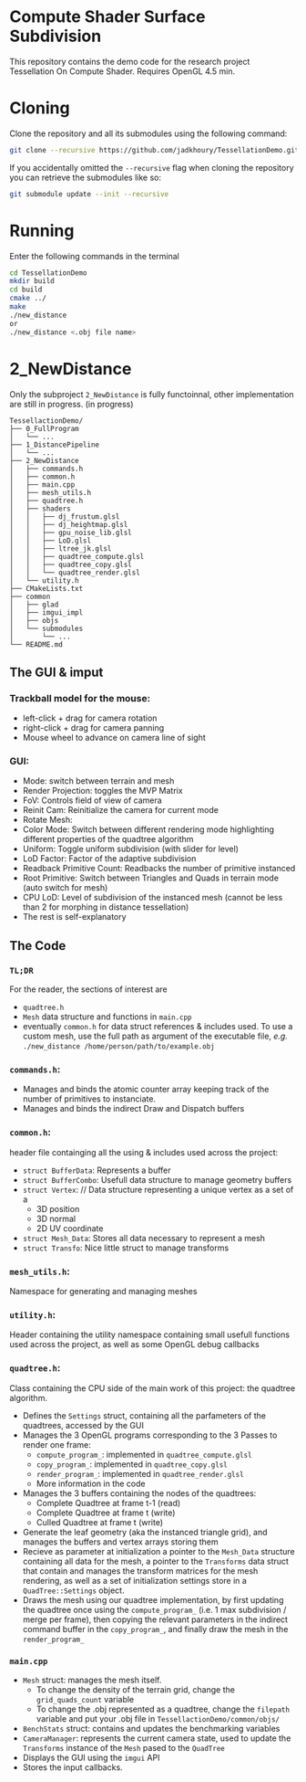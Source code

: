 # Compute Shader Surface Subdivision

This repository contains the demo code for the research project Tessellation On Compute Shader.
Requires OpenGL 4.5 min.

# Cloning

Clone the repository and all its submodules using the following command:
```sh
git clone --recursive https://github.com/jadkhoury/TessellationDemo.git
```

If you accidentally omitted the `--recursive` flag when cloning the repository you can retrieve the submodules like so:
```sh
git submodule update --init --recursive
```

# Running
Enter the following commands in the terminal
```sh
cd TessellationDemo
mkdir build
cd build
cmake ../
make
./new_distance 
or
./new_distance <.obj file name>
```



# 2_NewDistance
Only the subproject `2_NewDistance` is fully functoinnal, other implementation are still in progress.
(in progress)
```
TessellactionDemo/
├── 0_FullProgram
│   └── ...
├── 1_DistancePipeline
│   └── ...
├── 2_NewDistance
│   ├── commands.h
│   ├── common.h
│   ├── main.cpp
│   ├── mesh_utils.h
│   ├── quadtree.h
│   ├── shaders
│   │   ├── dj_frustum.glsl
│   │   ├── dj_heightmap.glsl
│   │   ├── gpu_noise_lib.glsl
│   │   ├── LoD.glsl
│   │   ├── ltree_jk.glsl
│   │   ├── quadtree_compute.glsl
│   │   ├── quadtree_copy.glsl
│   │   └── quadtree_render.glsl
│   └── utility.h
├── CMakeLists.txt
├── common
│   ├── glad
│   ├── imgui_impl
│   ├── objs
│   └── submodules
│       └── ...
└── README.md
```
## The GUI & imput
### Trackball model for the mouse: 
* left-click + drag for camera rotation
* right-click + drag for camera panning
* Mouse wheel to advance on camera line of sight

### GUI:
* Mode: switch between terrain and mesh
* Render Projection: toggles the MVP Matrix
* FoV: Controls field of view of camera
* Reinit Cam: Reinitialize the camera for current mode
* Rotate Mesh: 
* Color Mode: Switch between different rendering mode highlighting different properties of the quadtree algorithm
* Uniform: Toggle uniform subdivision (with slider for level)
* LoD Factor: Factor of the adaptive subdivision
* Readback Primitive Count: Readbacks the number of primitive instanced 
* Root Primitive: Switch between Triangles and Quads in terrain mode (auto switch for mesh)
* CPU LoD: Level of subdivision of the instanced mesh (cannot be less than 2 for morphing in distance tessellation)
* The rest is self-explanatory

## The Code

### `TL;DR`
For the reader, the sections of interest are 
* `quadtree.h`
* `Mesh` data structure and functions in `main.cpp`
* eventually `common.h` for data struct references & includes used.
To use a custom mesh, use the full path as argument of the executable file, *e.g.* `./new_distance /home/person/path/to/example.obj`


### `commands.h`:  
* Manages and binds the atomic counter array keeping track of the number of primitives to instanciate. 
* Manages and binds the indirect Draw and Dispatch buffers

### `common.h`: 
header file containging all the using & includes used across the project: 
* `struct BufferData`: Represents a buffer
* `struct BufferCombo`: Usefull data structure to manage geometry buffers 
* `struct Vertex`: // Data structure representing a unique vertex as a set of a
    * 3D position
    * 3D normal
    * 2D UV coordinate
* `struct Mesh_Data`: Stores all data necessary to represent a mesh
* `struct Transfo`:  Nice little struct to manage transforms

###  `mesh_utils.h`: 
Namespace for generating and managing meshes

### `utility.h`:
Header containing the utility namespace containing small usefull functions used across the project, as well as some OpenGL debug callbacks

### `quadtree.h`:
Class containing the CPU side of the main work of this project: the quadtree algorithm.
* Defines the `Settings` struct, containing all the parfameters of the quadtrees, accessed by the GUI
* Manages the 3 OpenGL programs corresponding to the 3 Passes to render one frame: 
    * `compute_program_`: implemented in `quadtree_compute.glsl`
    * `copy_program_`: implemented in `quadtree_copy.glsl`
    * `render_program_`: implemented in `quadtree_render.glsl`
    * More information in the code
* Manages the 3 buffers containing the nodes of the quadtrees: 
    * Complete Quadtree at frame t-1 (read)
    * Complete Quadtree at frame t (write)
    * Culled Quadtree at frame t (write)
* Generate the leaf geometry (aka the instanced triangle grid), and manages the buffers and vertex arrays storing them
* Recieve as parameter at initialization a pointer to the `Mesh_Data` structure containing all data for the mesh, a pointer to the `Transforms` data struct that contain and manages the transform matrices for the mesh rendering, as well as a set of initialization settings store in a `QuadTree::Settings` object.
* Draws the mesh using our quadtree implementation, by first updating the quadtree once using the `compute_program_` (i.e. 1 max subdivision / merge per frame), then copying the relevant parameters in the indirect command buffer in the `copy_program_`, and finally draw the mesh in the `render_program_`

### `main.cpp`
* `Mesh` struct: manages the mesh itself. 
    * To change the density of the terrain grid, change the `grid_quads_count` variable
    * To change the .obj represented as a quadtree, change the `filepath` variable and put your .obj file in `TessellactionDemo/common/objs/`
* `BenchStats` struct: contains and updates the benchmarking variables
* `CameraManager`: represents the current camera state, used to update the `Transforms` instance of the `Mesh` pased to the `QuadTree`  
* Displays the GUI using the `imgui` API
* Stores the input callbacks.